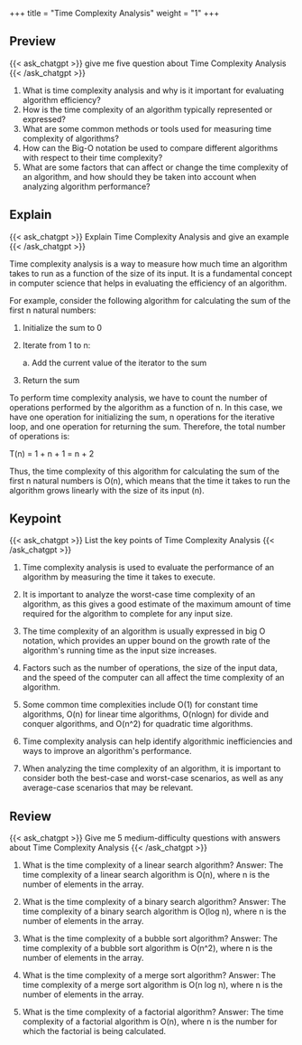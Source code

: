 +++
title = "Time Complexity Analysis"
weight = "1"
+++
## Preview
{{< ask_chatgpt >}}
give me five question about Time Complexity Analysis
{{< /ask_chatgpt >}}



1. What is time complexity analysis and why is it important for evaluating algorithm efficiency?
2. How is the time complexity of an algorithm typically represented or expressed?
3. What are some common methods or tools used for measuring time complexity of algorithms?
4. How can the Big-O notation be used to compare different algorithms with respect to their time complexity?
5. What are some factors that can affect or change the time complexity of an algorithm, and how should they be taken into account when analyzing algorithm performance?   

## Explain
{{< ask_chatgpt >}}
Explain Time Complexity Analysis and give an example
{{< /ask_chatgpt >}}



Time complexity analysis is a way to measure how much time an algorithm takes to run as a function of the size of its input. It is a fundamental concept in computer science that helps in evaluating the efficiency of an algorithm.

For example, consider the following algorithm for calculating the sum of the first n natural numbers:

1. Initialize the sum to 0

2. Iterate from 1 to n:

   a. Add the current value of the iterator to the sum

3. Return the sum

To perform time complexity analysis, we have to count the number of operations performed by the algorithm as a function of n. In this case, we have one operation for initializing the sum, n operations for the iterative loop, and one operation for returning the sum. Therefore, the total number of operations is:

T(n) = 1 + n + 1 = n + 2

Thus, the time complexity of this algorithm for calculating the sum of the first n natural numbers is O(n), which means that the time it takes to run the algorithm grows linearly with the size of its input (n).   

## Keypoint
{{< ask_chatgpt >}}
List the key points of Time Complexity Analysis
{{< /ask_chatgpt >}}



1. Time complexity analysis is used to evaluate the performance of an algorithm by measuring the time it takes to execute.

2. It is important to analyze the worst-case time complexity of an algorithm, as this gives a good estimate of the maximum amount of time required for the algorithm to complete for any input size.

3. The time complexity of an algorithm is usually expressed in big O notation, which provides an upper bound on the growth rate of the algorithm's running time as the input size increases.

4. Factors such as the number of operations, the size of the input data, and the speed of the computer can all affect the time complexity of an algorithm.

5. Some common time complexities include O(1) for constant time algorithms, O(n) for linear time algorithms, O(nlogn) for divide and conquer algorithms, and O(n^2) for quadratic time algorithms.

6. Time complexity analysis can help identify algorithmic inefficiencies and ways to improve an algorithm's performance.

7. When analyzing the time complexity of an algorithm, it is important to consider both the best-case and worst-case scenarios, as well as any average-case scenarios that may be relevant.   

## Review
{{< ask_chatgpt >}}
Give me 5 medium-difficulty questions with answers about Time Complexity Analysis
{{< /ask_chatgpt >}}



1. What is the time complexity of a linear search algorithm?
Answer: The time complexity of a linear search algorithm is O(n), where n is the number of elements in the array.

2. What is the time complexity of a binary search algorithm?
Answer: The time complexity of a binary search algorithm is O(log n), where n is the number of elements in the array.

3. What is the time complexity of a bubble sort algorithm?
Answer: The time complexity of a bubble sort algorithm is O(n^2), where n is the number of elements in the array.

4. What is the time complexity of a merge sort algorithm?
Answer: The time complexity of a merge sort algorithm is O(n log n), where n is the number of elements in the array.

5. What is the time complexity of a factorial algorithm?
Answer: The time complexity of a factorial algorithm is O(n), where n is the number for which the factorial is being calculated.   

